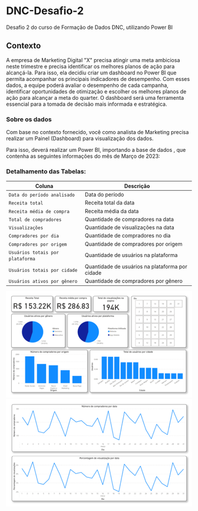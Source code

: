 # DNC-Desafio-2

 Desafio 2 do curso de Formação de Dados DNC, utilizando Power BI
 
## Contexto

  A empresa de Marketing Digital "X" precisa atingir uma meta ambiciosa neste trimestre 
e precisa identificar os melhores planos de ação para alcançá-la. Para isso, ela decidiu 
criar um dashboard no Power BI que permita acompanhar os principais indicadores de 
desempenho. Com esses dados, a equipe poderá avaliar o desempenho de cada 
campanha, identificar oportunidades de otimização e escolher os melhores planos de 
ação para alcançar a meta do quarter. O dashboard será uma ferramenta essencial 
para a tomada de decisão mais informada e estratégica.

### Sobre os dados

  Com base no contexto fornecido, você como analista de Marketing precisa realizar um 
Painel (Dashboard) para visualização dos dados.

  Para isso, deverá realizar um Power BI, importando a base de dados , que contenha as 
seguintes informações do mês de Março de 2023:

### Detalhamento das Tabelas:

| **Coluna**                       | **Descrição**                                 |
|----------------------------------|-----------------------------------------------|
| `Data do período analisado`      | Data do período                               |
| `Receita total`                  | Receita total da data                         |
| `Receita média de compra`        | Receita média da data                         |
| `Total de compradores`           | Quantidade de compradores na data             |
| `Visualizações`                  | Quantidade de visualizações na data           |
| `Compradores por dia`            | Quantidade de compradores no dia              |
| `Compradores por origem`         | Quantidade de compradores por origem          |
| `Usuários totais por plataforma` | Quantidade de usuários na plataforma          |
| `Usuários totais por cidade`     | Quantidade de usuários na plataforma por cidade|
| `Usuários ativos por gênero`     | Quantidade de compradores por gênero          |

![](https://github.com/GNS03/DNC-Desafio-2/blob/main/Screenshot%202024-11-29%20004807.png)
![](https://github.com/GNS03/DNC-Desafio-2/blob/main/Screenshot%202024-11-29%20004841.png)
